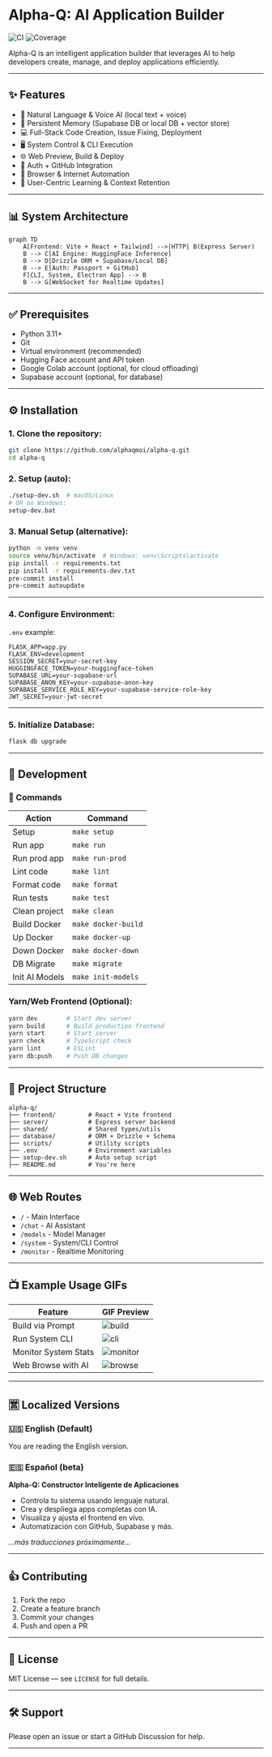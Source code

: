 # Alpha-Q: AI Application Builder

![CI](https://github.com/alphaqmoi/alpha-q/actions/workflows/ci.yml/badge.svg)
![Coverage](https://codecov.io/gh/alphaqmoi/alpha-q/branch/main/graph/badge.svg)

Alpha-Q is an intelligent application builder that leverages AI to help developers create, manage, and deploy applications efficiently.

---

## ✨ Features

* 🧐 Natural Language & Voice AI (local text + voice)
* 📀 Persistent Memory (Supabase DB or local DB + vector store)
* 💻 Full-Stack Code Creation, Issue Fixing, Deployment
* 🖥️ System Control & CLI Execution
* 🌐 Web Preview, Build & Deploy
* 🔐 Auth + GitHub Integration
* 🤸‍ Browser & Internet Automation
* 🧕 User-Centric Learning & Context Retention

---

## 📊 System Architecture

```mermaid
graph TD
    A[Frontend: Vite + React + Tailwind] -->|HTTP| B(Express Server)
    B --> C[AI Engine: HuggingFace Inference]
    B --> D[Drizzle ORM + Supabase/Local DB]
    B --> E[Auth: Passport + GitHub]
    F[CLI, System, Electron App] --> B
    B --> G[WebSocket for Realtime Updates]
```

---

## ✅ Prerequisites

* Python 3.11+
* Git
* Virtual environment (recommended)
* Hugging Face account and API token
* Google Colab account (optional, for cloud offloading)
* Supabase account (optional, for database)

---

## ⚙️ Installation

### 1. Clone the repository:

```bash
git clone https://github.com/alphaqmoi/alpha-q.git
cd alpha-q
```

### 2. Setup (auto):

```bash
./setup-dev.sh  # macOS/Linux
# OR on Windows:
setup-dev.bat
```

### 3. Manual Setup (alternative):

```bash
python -m venv venv
source venv/bin/activate  # Windows: venv\Scripts\activate
pip install -r requirements.txt
pip install -r requirements-dev.txt
pre-commit install
pre-commit autoupdate
```

---

### 4. Configure Environment:

`.env` example:

```env
FLASK_APP=app.py
FLASK_ENV=development
SESSION_SECRET=your-secret-key
HUGGINGFACE_TOKEN=your-huggingface-token
SUPABASE_URL=your-supabase-url
SUPABASE_ANON_KEY=your-supabase-anon-key
SUPABASE_SERVICE_ROLE_KEY=your-supabase-service-role-key
JWT_SECRET=your-jwt-secret
```

---

### 5. Initialize Database:

```bash
flask db upgrade
```

---

## 🧪 Development

### 🔨 Commands

| Action         | Command             |
| -------------- | ------------------- |
| Setup          | `make setup`        |
| Run app        | `make run`          |
| Run prod app   | `make run-prod`     |
| Lint code      | `make lint`         |
| Format code    | `make format`       |
| Run tests      | `make test`         |
| Clean project  | `make clean`        |
| Build Docker   | `make docker-build` |
| Up Docker      | `make docker-up`    |
| Down Docker    | `make docker-down`  |
| DB Migrate     | `make migrate`      |
| Init AI Models | `make init-models`  |

### Yarn/Web Frontend (Optional):

```bash
yarn dev        # Start dev server
yarn build      # Build production frontend
yarn start      # Start server
yarn check      # TypeScript check
yarn lint       # ESLint
yarn db:push    # Push DB changes
```

---

## 📂 Project Structure

```
alpha-q/
├── frontend/         # React + Vite frontend
├── server/           # Express server backend
├── shared/           # Shared types/utils
├── database/         # ORM + Drizzle + Schema
├── scripts/          # Utility scripts
├── .env              # Environment variables
├── setup-dev.sh      # Auto setup script
├── README.md         # You're here
```

---

## 🌐 Web Routes

* `/` - Main Interface
* `/chat` - AI Assistant
* `/models` - Model Manager
* `/system` - System/CLI Control
* `/monitor` - Realtime Monitoring

---

## 📺 Example Usage GIFs

| Feature              | GIF Preview                                                         |
| -------------------- | ------------------------------------------------------------------- |
| Build via Prompt     | ![build](https://via.placeholder.com/300x150?text=Build+via+Prompt) |
| Run System CLI       | ![cli](https://via.placeholder.com/300x150?text=System+CLI)         |
| Monitor System Stats | ![monitor](https://via.placeholder.com/300x150?text=System+Monitor) |
| Web Browse with AI   | ![browse](https://via.placeholder.com/300x150?text=Browser+AI)      |

---

## 🈺 Localized Versions

### 🇺🇸 English (Default)

You are reading the English version.

### 🇪🇸 Español (beta)

**Alpha-Q: Constructor Inteligente de Aplicaciones**

* Controla tu sistema usando lenguaje natural.
* Crea y despliega apps completas con IA.
* Visualiza y ajusta el frontend en vivo.
* Automatización con GitHub, Supabase y más.

*...más traducciones próximamente...*

---

## 👍 Contributing

1. Fork the repo
2. Create a feature branch
3. Commit your changes
4. Push and open a PR

---

## 📄 License

MIT License — see `LICENSE` for full details.

---

## 🛠️ Support

Please open an issue or start a GitHub Discussion for help.

---

